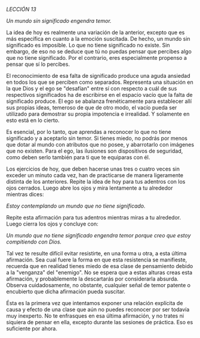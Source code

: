 *LECCIÓN 13*

*Un mundo sin significado engendra temor.*


La idea de hoy es realmente una variación de la anterior, excepto que es más específica en cuanto a la emoción suscitada. De hecho, un mundo sin significado es imposible. Lo que no tiene significado no existe. Sin embargo, de eso no se deduce que tú no puedas pensar que percibes algo que no tiene significado. Por el contrario, eres especialmente propenso a pensar que sí lo percibes.

El reconocimiento de esa falta de significado produce una aguda ansiedad en todos los que se perciben como separados. Representa una situación en la que Dios y el ego se "desafían" entre sí con respecto a cuál de sus respectivos significados ha de escribirse en el espacio vacío que la falta de significado produce. El ego se abalanza frenéticamente para establecer allí sus propias ideas, temeroso de que de otro modo, el vacío pueda ser utilizado para demostrar su propia impotencia e irrealidad. Y solamente en esto está en lo cierto.

Es esencial, por lo tanto, que aprendas a reconocer lo que no tiene significado y a aceptarlo sin temor. Si tienes miedo, no podrás por menos que dotar al mundo con atributos que no posee, y abarrotarlo con imágenes que no existen. Para el ego, las ilusiones son dispositivos de seguridad, como deben serlo también para ti que te equiparas con él.

Los ejercicios de hoy, que deben hacerse unas tres o cuatro veces sin exceder un minuto cada vez, han de practicarse de manera ligeramente distinta de los anteriores. Repite la idea de hoy para tus adentros con los ojos cerrados. Luego abre los ojos y mira lentamente a tu alrededor mientras dices:

_Estoy contemplando un mundo que no tiene significado._

Repite esta afirmación para tus adentros mientras miras a tu alrededor. Luego cierra los ojos y concluye con:

_Un mundo que no tiene significado engendra temor porque creo que estoy compitiendo con Dios._

Tal vez te resulte difícil evitar resistirte, en una forma u otra, a esta última afirmación. Sea cual fuere la forma en que esta resistencia se manifieste, recuerda que en realidad tienes miedo de esa clase de pensamiento debido a la "venganza" del "enemigo". No se espera que a estas alturas creas esta afirmación, y probablemente la descartarás por considerarla absurda. Observa cuidadosamente, no obstante, cualquier señal de temor patente o encubierto que dicha afirmación pueda suscitar.

Ésta es la primera vez que intentamos exponer una relación explícita de causa y efecto de una clase que aún no puedes reconocer por ser todavía muy inexperto. No te enfrasques en esa última afirmación, y no trates ni siquiera de pensar en ella, excepto durante las sesiones de práctica. Eso es suficiente por ahora.
